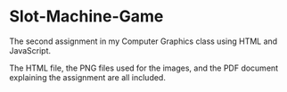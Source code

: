 # Slot-Machine-Game
The second assignment in my Computer Graphics class using HTML and JavaScript. 

The HTML file, the PNG files used for the images, and the PDF document explaining the assignment are all included. 
